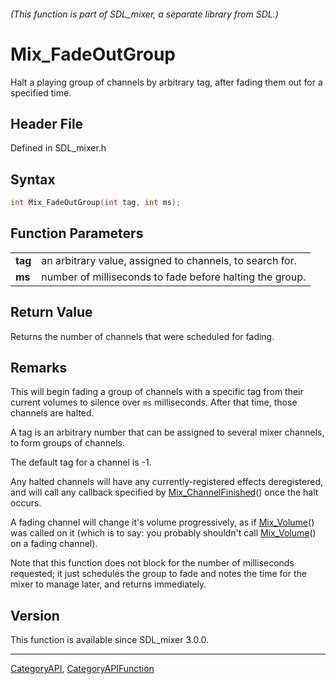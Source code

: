 ###### (This function is part of SDL_mixer, a separate library from SDL.)
# Mix_FadeOutGroup

Halt a playing group of channels by arbitrary tag, after fading them out for a specified time.

## Header File

Defined in SDL_mixer.h

## Syntax

```c
int Mix_FadeOutGroup(int tag, int ms);

```

## Function Parameters

|             |                                                          |
| ----------- | -------------------------------------------------------- |
| **tag**     | an arbitrary value, assigned to channels, to search for. |
| **ms**      | number of milliseconds to fade before halting the group. |

## Return Value

Returns the number of channels that were scheduled for fading.

## Remarks

This will begin fading a group of channels with a specific tag from their
current volumes to silence over `ms` milliseconds. After that time, those
channels are halted.

A tag is an arbitrary number that can be assigned to several mixer
channels, to form groups of channels.

The default tag for a channel is -1.

Any halted channels will have any currently-registered effects
deregistered, and will call any callback specified by
[Mix_ChannelFinished](Mix_ChannelFinished)() once the halt occurs.

A fading channel will change it's volume progressively, as if
[Mix_Volume](Mix_Volume)() was called on it (which is to say: you probably
shouldn't call [Mix_Volume](Mix_Volume)() on a fading channel).

Note that this function does not block for the number of milliseconds
requested; it just schedules the group to fade and notes the time for the
mixer to manage later, and returns immediately.

## Version

This function is available since SDL_mixer 3.0.0.

----
[CategoryAPI](CategoryAPI), [CategoryAPIFunction](CategoryAPIFunction)

